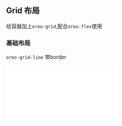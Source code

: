 ## Grid 布局

给容器加上`oreo-grid`,配合`oreo-flex`使用

### 基础布局

`oreo-grid-line` 带border


<div class="device-phone">
    <iframe src="./example/index.html" frameborder="0" class="device-preview"></iframe>
</div>